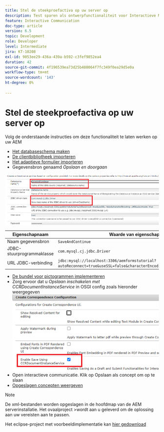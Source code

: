 ```yaml
---
title: Stel de steekproefactiva op uw server op
description: Test sparen als ontwerpfunctionaliteit voor Interactieve Mededelingen
feature: Interactive Communication
doc-type: article
version: 6.5
topic: Development
role: Developer
level: Intermediate
jira: KT-10208
exl-id: 9053ee29-436a-439a-b592-c3fef9852ea4
duration: 42
source-git-commit: 4f196539ea73d25b480064f7fc349f0ea29d5e0a
workflow-type: tm+mt
source-wordcount: '143'
ht-degree: 0%

---
```


# Stel de steekproefactiva op uw server op

Volg de onderstaande instructies om deze functionaliteit te laten werken op uw AEM

* [Het databaseschema maken](assets/icdrafts.sql)
* [De clientbibliotheek importeren](assets/icdrafts.zip)
* [Het adaptieve formulier importeren](assets/SavedDraftsAdaptiveForm.zip)
* Gegevensbron genaamd _Opslaan en doorgaan_

![Gegevensbron maken](assets/data-source.png)

| Eigenschapnaam | Waarde van eigenschap |
|---|---|
| Naam gegevensbron | `SaveAndContinue` |
| JDBC-stuurprogrammaklasse | `com.mysql.cj.jdbc.Driver` |
| URL JDBC-verbinding | `jdbc:mysql://localhost:3306/aemformstutorial?autoReconnect=true&useSSL=false&characterEncoding=utf8&useUnicode=true` |

* [De bundel voor pictogrammen implementeren](assets/icdrafts.icdrafts.core-1.0-SNAPSHOT.jar)
* Zorg ervoor dat u _Opslaan inschakelen met CCRDocumentInstanceService_ in OSGI config zoals hieronder weergegeven
  ![Concepten inschakelen](assets/enable-drafts.png)
* Open interactieve communicatie. Klik op Opslaan als concept om op te slaan
* [Opgeslagen concepten weergeven](http://localhost:4502/content/dam/formsanddocuments/saveddrafts/jcr:content?wcmmode=disabled)

>[!NOTE]
>De xml-bestanden worden opgeslagen in de hoofdmap van de AEM serverinstallatie. Het ovaalproject >wordt aan u geleverd om de oplossing aan uw vereisten aan te passen.

Het eclipse-project met voorbeeldimplementatie kan [hier gedownload](assets/icdrafts-eclipse-project.zip)
